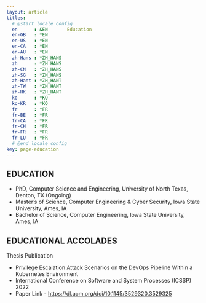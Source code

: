 ```yaml
---
layout: article
titles:
  # @start locale config
  en      : &EN       Education
  en-GB   : *EN
  en-US   : *EN
  en-CA   : *EN
  en-AU   : *EN
  zh-Hans : *ZH_HANS
  zh      : *ZH_HANS
  zh-CN   : *ZH_HANS
  zh-SG   : *ZH_HANS
  zh-Hant : *ZH_HANT
  zh-TW   : *ZH_HANT
  zh-HK   : *ZH_HANT
  ko      : *KO
  ko-KR   : *KO
  fr      : *FR
  fr-BE   : *FR
  fr-CA   : *FR
  fr-CH   : *FR
  fr-FR   : *FR
  fr-LU   : *FR
  # @end locale config
key: page-education
---
```

## EDUCATION
- PhD, Computer Science and Engineering, University of North Texas, Denton, TX (Ongoing)
- Master’s of Science, Computer Engineering & Cyber Security, Iowa State University, Ames, IA
- Bachelor of Science, Computer Engineering, Iowa State University, Ames, IA  

## EDUCATIONAL ACCOLADES
Thesis Publication
- Privilege Escalation Attack Scenarios on the DevOps Pipeline Within a Kubernetes Environment 
- International Conference on Software and System Processes (ICSSP) 2022
- Paper Link - https://dl.acm.org/doi/10.1145/3529320.3529325
